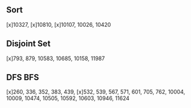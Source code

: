 ## Sort
[x]10327, [x]10810, [x]10107, 10026, 10420

## Disjoint Set
[x]793, 879, 10583, 10685, 10158, 11987

## DFS BFS
[x]260, 336, 352, 383, 439, [x]532, 539, 567, 571, 601, 705, 762, 10004, 10009, 10474, 10505, 10592, 10603, 10946, 11624


